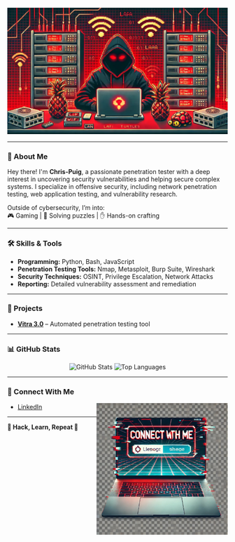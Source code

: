 <!-- Banner -->
<p align="center">
  <img src="./githubbanner1.jpg" alt="Readme Banner" width="800">
</p>

---

### 🥷 About Me  
Hey there! I'm **Chris-Puig**, a passionate penetration tester with a deep interest in uncovering security vulnerabilities and helping secure complex systems. I specialize in offensive security, including network penetration testing, web application testing, and vulnerability research.  

Outside of cybersecurity, I’m into:  
🎮 Gaming | 🧩 Solving puzzles | ✋ Hands-on crafting  

---

### 🛠️ Skills & Tools  
- **Programming:** Python, Bash, JavaScript  
- **Penetration Testing Tools:** Nmap, Metasploit, Burp Suite, Wireshark  
- **Security Techniques:** OSINT, Privilege Escalation, Network Attacks  
- **Reporting:** Detailed vulnerability assessment and remediation  

---

### 🚀 Projects  
- **[Vitra 3.0](https://github.com/Chris-Puig/Vitra)** – Automated penetration testing tool

---

### 📊 GitHub Stats  
<p align="center">
  <!-- GitHub Stats -->
  <img src="https://github-readme-stats.vercel.app/api?username=Chris-Puig&show_icons=true&theme=radical" alt="GitHub Stats" />
<img src="https://github-readme-stats.vercel.app/api/top-langs/?username=Chris-Puig&layout=compact&theme=radical" alt="Top Languages" />
</p>

---

### 📡 Connect With Me    
- [LinkedIn](https://www.linkedin.com/in/christopher-puig-58b072221)&nbsp;&nbsp;&nbsp;&nbsp;&nbsp;<img src="./connectwme2.jpg" alt="Connect With Me" width="300" style="float: right;">
---

**👾 Hack, Learn, Repeat 👾**  
